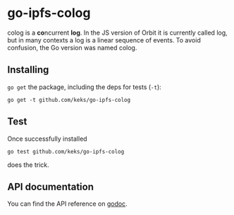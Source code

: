 # go-ipfs-colog

colog is a **co**ncurrent **log**. In the JS version of Orbit it is currently called log, but in many contexts a log is a linear sequence of events. To avoid confusion, the Go version was named colog.

## Installing

`go get` the package, including the deps for tests (`-t`):
```
go get -t github.com/keks/go-ipfs-colog
```

## Test
Once successfully installed

```
go test github.com/keks/go-ipfs-colog
```
does the trick.

## API documentation

You can find the API reference on [godoc].

[godoc]: https://godoc.org/github.com/keks/go-ipfs-colog

